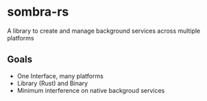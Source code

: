 # sombra-rs
A library to create and manage background services across multiple platforms

## Goals
- One Interface, many platforms
- Library (Rust) and Binary
- Minimum interference on native backgroud services
